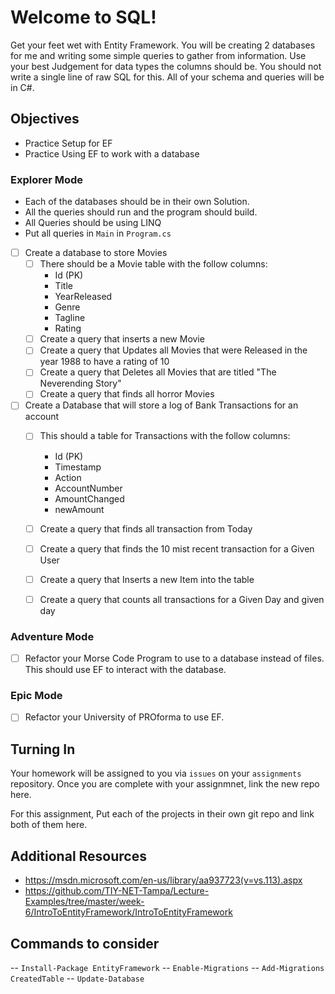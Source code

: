   # Welcome to SQL!

  Get your feet wet with Entity Framework. You will be creating 2 databases for me and writing some simple queries to gather from information. Use your best Judgement for data types the columns should be. You should not write a single line of raw SQL for this. All of your schema and queries will be in C#.  

  ## Objectives
  - Practice Setup for EF
  - Practice Using EF to work with a database


  ### Explorer Mode


  - Each of the databases should be in their own Solution.
  - All the queries should run and the program should build. 
  - All Queries should be using LINQ
  - Put all queries in `Main` in `Program.cs`

  - [ ] Create a database to store Movies
    - [ ] There should be a Movie table with the follow columns: 
        - Id (PK)
        - Title
        - YearReleased
        - Genre
        - Tagline
        - Rating
    - [ ] Create a query that inserts a new Movie
    - [ ] Create a query that Updates all Movies that were  Released in the year 1988 to have a rating of 10
    - [ ] Create a query that Deletes all Movies that are titled "The Neverending Story"
    - [ ] Create a query that finds all horror Movies

  - [ ] Create a Database that will store a log of Bank Transactions for an account
    - [ ] This should a table for Transactions with the follow columns: 
      - Id (PK)  
      - Timestamp
      - Action
      - AccountNumber
      - AmountChanged
      - newAmount
    - [ ] Create a query that finds all transaction from Today
    - [ ] Create a query that finds the 10 mist recent transaction for a Given User
    - [ ] Create a query that Inserts a new Item into the table 
    - [ ] Create a query that counts all transactions for a Given Day and given day

    
  ### Adventure Mode

  - [ ] Refactor your Morse Code Program to use to a database instead of files. This should use EF to interact with the database. 


  ### Epic Mode

  - [ ] Refactor your University of PROforma to use EF. 


  ## Turning In

  Your homework will be assigned to you via `issues` on your `assignments` repository. Once you are complete with your assignmnet, link the new repo here.

  For this assignment, Put each of the projects in their own git repo and link both of them here. 


  ## Additional Resources 
  - https://msdn.microsoft.com/en-us/library/aa937723(v=vs.113).aspx
  - https://github.com/TIY-NET-Tampa/Lecture-Examples/tree/master/week-6/IntroToEntityFramework/IntroToEntityFramework


  ## Commands to consider
  -- `Install-Package EntityFramework`
  -- `Enable-Migrations`
  -- `Add-Migrations CreatedTable`
  -- `Update-Database`
